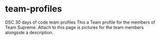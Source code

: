 # team-profiles
DSC 30 days of code team profiles
This a Team profile for the members of Team Supreme.
Attach to this page is pictures for the team members alongside a description.

